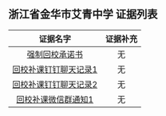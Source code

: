 浙江省金华市艾青中学 证据列表
---
|证据名字|证据补充|
|:---:|:---:|
|[强制回校承诺书](https://raw.githubusercontent.com/No694/Fuck694/main/blacklist/zjjhaqzx/1.png)|无|
|[回校补课钉钉聊天记录1](https://raw.githubusercontent.com/No694/Fuck694/main/blacklist/zjjhaqzx/2.png)|无|
|[回校补课钉钉聊天记录2](https://raw.githubusercontent.com/No694/Fuck694/main/blacklist/zjjhaqzx/3.png)|无|
|[回校补课微信群通知1](https://raw.githubusercontent.com/No694/Fuck694/main/blacklist/zjjhaqzx/4.png)|无|
